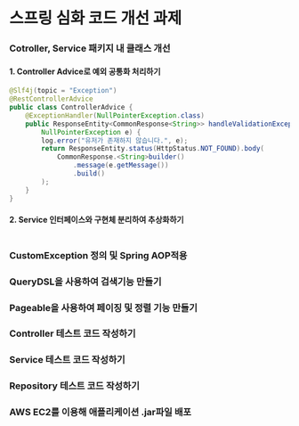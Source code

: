 # 스프링 심화 코드 개선 과제

### Cotroller, Service 패키지 내 클래스 개선

#### 1. Controller Advice로 예외 공통화 처리하기

```java
@Slf4j(topic = "Exception")
@RestControllerAdvice
public class ControllerAdvice {
    @ExceptionHandler(NullPointerException.class)
    public ResponseEntity<CommonResponse<String>> handleValidationException(
        NullPointerException e) {
        log.error("유저가 존재하지 않습니다.", e);
        return ResponseEntity.status(HttpStatus.NOT_FOUND).body(
            CommonResponse.<String>builder()
                .message(e.getMessage())
                .build()
        );
    }
}
```

#### 2. Service 인터페이스와 구현체 분리하여 추상화하기

```java

```

### CustomException 정의 및 Spring AOP적용
### QueryDSL을 사용하여 검색기능 만들기
### Pageable을 사용하여 페이징 및 정렬 기능 만들기
### Controller 테스트 코드 작성하기
### Service 테스트 코드 작성하기
### Repository 테스트 코드 작성하기
### AWS EC2를 이용해 애플리케이션 .jar파일 배포
